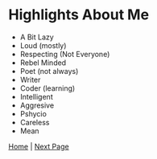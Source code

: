 # Highlights About Me

- A Bit Lazy
- Loud (mostly)
- Respecting (Not Everyone)
- Rebel Minded
- Poet (not always)
- Writer
- Coder (learning)
- Intelligent
- Aggresive 
- Pshycio
- Careless
- Mean

[Home](https://roadside-havoc.github.io) | [Next Page](/nicks.md)
